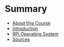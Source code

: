 # Summary

* [About this Course](README.md)
* [Introduction](02_virtual_machine/readme.md)
* [RPi Operating System](03_rpi_operating_system/readme.md)
* [Sources](sources.md)
